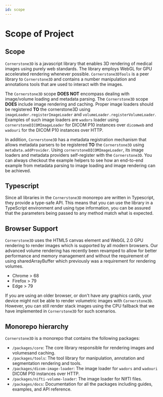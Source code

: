 ```yaml
---
id: scope
---
```


# Scope of Project

## Scope

`Cornerstone3D` is a javascript library that enables 3D rendering of medical images
using purely web standards. The library employs WebGL for GPU accelerated rendering
whenever possible. `Cornerstone3DTools` is a peer library to `Cornerstone3D` and
contains a number manipulation and annotations tools that are used to interact with
the images.

The `Cornerstone3D` scope **DOES NOT** encompass dealing with image/volume loading
and metadata parsing. The `Cornerstone3D` scope **DOES** include image rendering and caching.
Proper image loaders should be registered **TO** the cornerstone3D using `imageLoader.registerImageLoader`
and `volumeLoader.registerVolumeLoader`. Examples of such image loaders are `wadors` loader
using `cornerstoneDICOMImageLoader` for DICOM P10 instances over `dicomweb` and `wadouri` for
the DICOM P10 instances over HTTP.

In addition, `Cornerstone3D` has a metadata registration mechanism that allows
metadata parsers to be registered **TO** the `Cornerstone3D` using `metaData.addProvider`.
Using `cornerstoneDICOMImageLoader`, its image loaders and metadata providers self-register
with the `Cornerstone3D`. You can always checkout the example helpers to see how an
end-to-end example from metadata parsing to image loading and image rendering can be achieved.

## Typescript

Since all libraries in the `Cornerstone3D` monorepo are written in Typescript, they provide
a type-safe API. This means that you can use the library in a TypeScript environment
and using type information, you can be assured that the parameters being passed to any method
match what is expected.

## Browser Support

`Cornerstone3D` uses the HTML5 canvas element and WebGL 2.0 GPU rendering to render images which is supported by all modern browsers.
Our advanced volume rendering has recently been revamped to allow for better performance and memory management and without the
requirement of using sharedArrayBuffer which previously was a requirement for rendering volumes.

- Chrome > 68
- Firefox > 79
- Edge > 79

If you are using an older browser, or don't have any graphics cards, your device might not be able to
render volumetric images with `Cornerstone3D`. However, you can still render stack images using the
CPU fallback that we have implemented in `Cornerstone3D` for such scenarios.

## Monorepo hierarchy

`Cornerstone3D` is a monorepo that contains the following packages:

- `/packages/core`: The core library responsible for rendering images and volumesand caching.
- `/packages/tools`: The tool library for manipulation, annotation and segmentation rendering and tools.
- `/packages/dicom-image-loader`: The image loader for `wadors` and `wadouri` DICOM P10 instances over HTTP.
- `/packages/nifti-volume-loader`: The image loader for NIfTI files.
- `/packages/docs`: Documentation for all the packages including guides, examples, and API reference.
